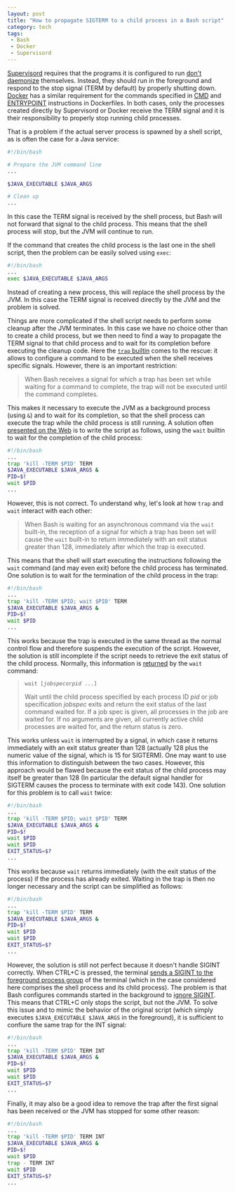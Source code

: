 ```yaml
---
layout: post
title: "How to propagate SIGTERM to a child process in a Bash script"
category: tech
tags:
 - Bash
 - Docker
 - Supervisord
---
```


[Supervisord](http://supervisord.org/) requires that the programs it is configured to run
[don't daemonize](http://supervisord.org/subprocess.html) themselves. Instead, they should run in the
foreground and respond to the stop signal (TERM by default) by properly shutting down.
[Docker](https://www.docker.com/) has a similar requirement for the commands specified in
[CMD](http://docs.docker.com/reference/builder/#cmd) and [ENTRYPOINT](http://docs.docker.com/reference/builder/#entrypoint)
instructions in Dockerfiles. In both cases, only the processes created directly by Supervisord or
Docker receive the TERM signal and it is their responsibility to properly stop running child processes.

That is a problem if the actual server process is spawned by a shell script, as is often the case for a Java service:

~~~ bash
#!/bin/bash

# Prepare the JVM command line
...

$JAVA_EXECUTABLE $JAVA_ARGS

# Clean up
...
~~~

In this case the TERM signal is received by the shell process, but Bash will not forward that
signal to the child process. This means that the shell process will stop, but the JVM will
continue to run.

If the command that creates the child process is the last one in the shell script, then the problem
can be easily solved using `exec`:

~~~ bash
#!/bin/bash
...
exec $JAVA_EXECUTABLE $JAVA_ARGS
~~~

Instead of creating a new process, this will replace the shell process by the JVM. In this case the
TERM signal is received directly by the JVM and the problem is solved.

Things are more complicated if the shell script needs to perform some cleanup after the JVM
terminates. In this case we have no choice other than to create a child process, but we then need
to find a way to propagate the TERM signal to that child process and to wait for its completion
before executing the cleanup code. Here the [`trap` builtin](http://www.tldp.org/LDP/Bash-Beginners-Guide/html/sect_12_02.html)
comes to the rescue: it allows to configure a command to be executed when the shell receives
specific signals. However, there is an important restriction:

> When Bash receives a signal for which a trap has been set while waiting for a command to complete,
the trap will not be executed until the command completes.

This makes it necessary to execute the JVM as a background process (using `&`) and to wait for its
completion, so that the shell process can execute the trap while the child process is still running.
A solution often [presented on the Web][3] is to write the script as follows, using the `wait`
builtin to wait for the completion of the child process:

~~~ bash
#!/bin/bash
...
trap 'kill -TERM $PID' TERM
$JAVA_EXECUTABLE $JAVA_ARGS &
PID=$!
wait $PID
...
~~~

However, this is not correct. To understand why, let's look at how `trap` and `wait` interact with
each other:

> When Bash is waiting for an asynchronous command via the `wait` built-in, the reception of a
signal for which a trap has been set will cause the `wait` built-in to return immediately with an
exit status greater than 128, immediately after which the trap is executed.

This means that the shell will start executing the instructions following the `wait` command
(and may even exit) before the child process has terminated. One solution is to wait for the
termination of the child process in the trap:

~~~ bash
#!/bin/bash
...
trap 'kill -TERM $PID; wait $PID' TERM
$JAVA_EXECUTABLE $JAVA_ARGS &
PID=$!
wait $PID
...
~~~

This works because the trap is executed in the same thread as the normal control flow and therefore
suspends the execution of the script. However, the solution is still incomplete if the script needs
to retrieve the exit status of the child process. Normally, this information is
[returned](http://www.gnu.org/software/bash/manual/html_node/Job-Control-Builtins.html) by the
`wait` command:

> `wait [`*`jobspec`*` or `*`pid`*` ...]`
>
> Wait until the child process specified by each process ID *pid* or job specification *jobspec*
exits and return the exit status of the last command waited for. If a job spec is given, all
processes in the job are waited for. If no arguments are given, all currently active child
processes are waited for, and the return status is zero.

This works unless `wait` is interrupted by a signal, in which case it returns immediately with an
exit status greater than 128 (actually 128 plus the numeric value of the signal, which is 15 for SIGTERM).
One may want to use this information to distinguish between the two cases. However, this approach would be flawed
because the exit status of the child process may itself be greater than 128 (In particular the default signal
handler for SIGTERM causes the process to terminate with exit code 143).
One solution for this problem is to call `wait` twice:

~~~ bash
#!/bin/bash
...
trap 'kill -TERM $PID; wait $PID' TERM
$JAVA_EXECUTABLE $JAVA_ARGS &
PID=$!
wait $PID
wait $PID
EXIT_STATUS=$?
...
~~~

This works because `wait` returns immediately (with the exit status of the process) if the process
has already exited. Waiting in the trap is then no longer necessary and the script can be simplified
as follows:

~~~ bash
#!/bin/bash
...
trap 'kill -TERM $PID' TERM
$JAVA_EXECUTABLE $JAVA_ARGS &
PID=$!
wait $PID
wait $PID
EXIT_STATUS=$?
...
~~~

However, the solution is still not perfect because it doesn't handle SIGINT correctly. 
When CTRL+C is pressed, the terminal [sends a SIGINT to the foreground process group][1] of the
terminal (which in the case considered here comprises the shell process and its child process).
The problem is that Bash configures commands started in the background to [ignore SIGINT][2].
This means that CTRL+C only stops the script, but not the JVM.
To solve this issue and to mimic the behavior of the original script (which simply
executes `$JAVA_EXECUTABLE $JAVA_ARGS` in the foreground), it is sufficient to confiure the
same trap for the INT signal:

~~~ bash
#!/bin/bash
...
trap 'kill -TERM $PID' TERM INT
$JAVA_EXECUTABLE $JAVA_ARGS &
PID=$!
wait $PID
wait $PID
EXIT_STATUS=$?
...
~~~

Finally, it may also be a good idea to remove the trap after the first signal has been received
or the JVM has stopped for some other reason:

~~~ bash
#!/bin/bash
...
trap 'kill -TERM $PID' TERM INT
$JAVA_EXECUTABLE $JAVA_ARGS &
PID=$!
wait $PID
trap - TERM INT
wait $PID
EXIT_STATUS=$?
...
~~~

[1]: http://unix.stackexchange.com/questions/149741/why-is-sigint-not-propagated-to-childs-process-when-sent-to-its-parent-process#149756
[2]: http://unix.stackexchange.com/questions/55558/how-can-i-kill-and-wait-for-background-processes-to-finish-in-a-shell-script-whe#55591
[3]: http://unix.stackexchange.com/questions/146756/forward-sigterm-to-child-in-bash#146770